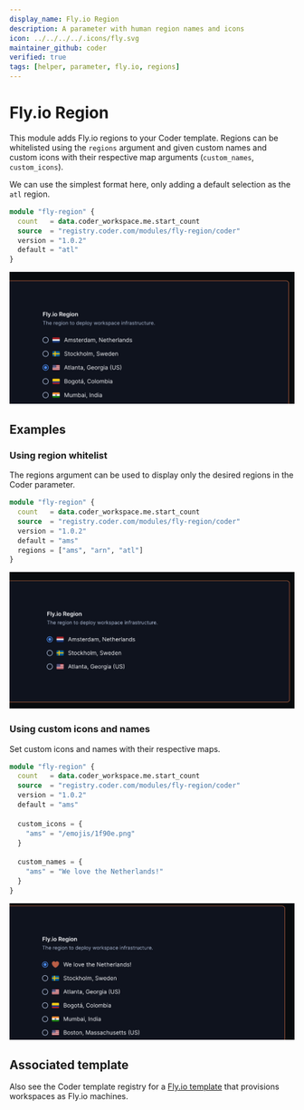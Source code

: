```yaml
---
display_name: Fly.io Region
description: A parameter with human region names and icons
icon: ../../../../.icons/fly.svg
maintainer_github: coder
verified: true
tags: [helper, parameter, fly.io, regions]
---
```


# Fly.io Region

This module adds Fly.io regions to your Coder template. Regions can be whitelisted using the `regions` argument and given custom names and custom icons with their respective map arguments (`custom_names`, `custom_icons`).

We can use the simplest format here, only adding a default selection as the `atl` region.

```tf
module "fly-region" {
  count   = data.coder_workspace.me.start_count
  source  = "registry.coder.com/modules/fly-region/coder"
  version = "1.0.2"
  default = "atl"
}
```

![Fly.io Default](../../.images/flyio-basic.png)

## Examples

### Using region whitelist

The regions argument can be used to display only the desired regions in the Coder parameter.

```tf
module "fly-region" {
  count   = data.coder_workspace.me.start_count
  source  = "registry.coder.com/modules/fly-region/coder"
  version = "1.0.2"
  default = "ams"
  regions = ["ams", "arn", "atl"]
}
```

![Fly.io Filtered Regions](../../.images/flyio-filtered.png)

### Using custom icons and names

Set custom icons and names with their respective maps.

```tf
module "fly-region" {
  count   = data.coder_workspace.me.start_count
  source  = "registry.coder.com/modules/fly-region/coder"
  version = "1.0.2"
  default = "ams"

  custom_icons = {
    "ams" = "/emojis/1f90e.png"
  }

  custom_names = {
    "ams" = "We love the Netherlands!"
  }
}
```

![Fly.io custom icon and name](../../.images/flyio-custom.png)

## Associated template

Also see the Coder template registry for a [Fly.io template](https://registry.coder.com/templates/fly-docker-image) that provisions workspaces as Fly.io machines.
